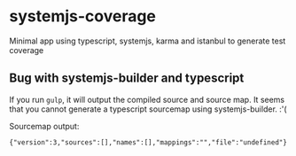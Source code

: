# systemjs-coverage

Minimal app using typescript, systemjs, karma and istanbul to generate test coverage

## Bug with systemjs-builder and typescript

If you run `gulp`, it will output the compiled source and source map. It seems that you cannot generate a typescript sourcemap using systemjs-builder. :'(

Sourcemap output:

    {"version":3,"sources":[],"names":[],"mappings":"","file":"undefined"}
